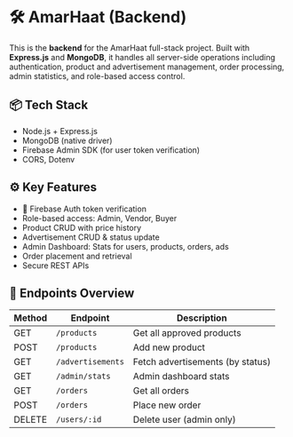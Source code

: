 # 🛠 AmarHaat (Backend)

This is the **backend** for the AmarHaat full-stack project. Built with **Express.js** and **MongoDB**, it handles all server-side operations including authentication, product and advertisement management, order processing, admin statistics, and role-based access control.

## 📦 Tech Stack

- Node.js + Express.js
- MongoDB (native driver)
- Firebase Admin SDK (for user token verification)
- CORS, Dotenv

## ⚙️ Key Features

- 🔐 Firebase Auth token verification
-  Role-based access: Admin, Vendor, Buyer
-  Product CRUD with price history
-  Advertisement CRUD & status update
-  Admin Dashboard: Stats for users, products, orders, ads
-  Order placement and retrieval
-  Secure REST APIs

## 🔐 Endpoints Overview

| Method | Endpoint                     | Description                        |
|--------|------------------------------|------------------------------------|
| GET    | `/products`                 | Get all approved products          |
| POST   | `/products`                 | Add new product                    |
| GET    | `/advertisements`          | Fetch advertisements (by status)  |
| GET    | `/admin/stats`             | Admin dashboard stats              |
| GET    | `/orders`                  | Get all orders                     |
| POST   | `/orders`                  | Place new order                    |
| DELETE | `/users/:id`               | Delete user (admin only)          |
